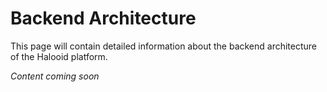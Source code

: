 # Backend Architecture

This page will contain detailed information about the backend architecture of the Halooid platform.

*Content coming soon*
